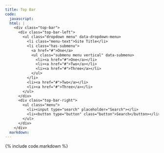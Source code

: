 ```yaml
---
title: Top Bar
code:
  javascript:
  html: |
    <div class="top-bar">
      <div class="top-bar-left">
        <ul class="dropdown menu" data-dropdown-menu>
          <li class="menu-text">Site Title</li>
          <li class="has-submenu">
            <a href="#">One</a>
            <ul class="submenu menu vertical" data-submenu>
              <li><a href="#">One</a></li>
              <li><a href="#">Two</a></li>
              <li><a href="#">Three</a></li>
            </ul>
          </li>
          <li><a href="#">Two</a></li>
          <li><a href="#">Three</a></li>
        </ul>
      </div>
      <div class="top-bar-right">
        <ul class="menu">
          <li><input type="search" placeholder="Search"></li>
          <li><button type="button" class="button">Search</button></li>
        </ul>
      </div>
    </div>
  markdown:
---
```

{% include code.markdown %}
